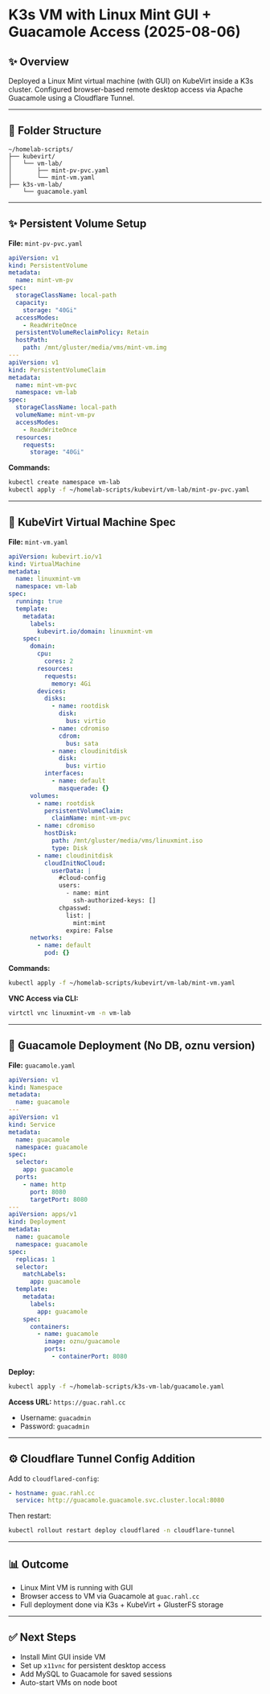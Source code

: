 # K3s VM with Linux Mint GUI + Guacamole Access (2025-08-06)

## ✨ Overview

Deployed a Linux Mint virtual machine (with GUI) on KubeVirt inside a K3s cluster. Configured browser-based remote desktop access via Apache Guacamole using a Cloudflare Tunnel.

---

## 📁 Folder Structure

```
~/homelab-scripts/
├── kubevirt/
│   └── vm-lab/
│       ├── mint-pv-pvc.yaml
│       └── mint-vm.yaml
├── k3s-vm-lab/
    └── guacamole.yaml
```

---

## ✨ Persistent Volume Setup

**File:** `mint-pv-pvc.yaml`

```yaml
apiVersion: v1
kind: PersistentVolume
metadata:
  name: mint-vm-pv
spec:
  storageClassName: local-path
  capacity:
    storage: "40Gi"
  accessModes:
    - ReadWriteOnce
  persistentVolumeReclaimPolicy: Retain
  hostPath:
    path: /mnt/gluster/media/vms/mint-vm.img
---
apiVersion: v1
kind: PersistentVolumeClaim
metadata:
  name: mint-vm-pvc
  namespace: vm-lab
spec:
  storageClassName: local-path
  volumeName: mint-vm-pv
  accessModes:
    - ReadWriteOnce
  resources:
    requests:
      storage: "40Gi"
```

**Commands:**

```bash
kubectl create namespace vm-lab
kubectl apply -f ~/homelab-scripts/kubevirt/vm-lab/mint-pv-pvc.yaml
```

---

## 🌟 KubeVirt Virtual Machine Spec

**File:** `mint-vm.yaml`

```yaml
apiVersion: kubevirt.io/v1
kind: VirtualMachine
metadata:
  name: linuxmint-vm
  namespace: vm-lab
spec:
  running: true
  template:
    metadata:
      labels:
        kubevirt.io/domain: linuxmint-vm
    spec:
      domain:
        cpu:
          cores: 2
        resources:
          requests:
            memory: 4Gi
        devices:
          disks:
            - name: rootdisk
              disk:
                bus: virtio
            - name: cdromiso
              cdrom:
                bus: sata
            - name: cloudinitdisk
              disk:
                bus: virtio
          interfaces:
            - name: default
              masquerade: {}
      volumes:
        - name: rootdisk
          persistentVolumeClaim:
            claimName: mint-vm-pvc
        - name: cdromiso
          hostDisk:
            path: /mnt/gluster/media/vms/linuxmint.iso
            type: Disk
        - name: cloudinitdisk
          cloudInitNoCloud:
            userData: |
              #cloud-config
              users:
                - name: mint
                  ssh-authorized-keys: []
              chpasswd:
                list: |
                  mint:mint
                expire: False
      networks:
        - name: default
          pod: {}
```

**Commands:**

```bash
kubectl apply -f ~/homelab-scripts/kubevirt/vm-lab/mint-vm.yaml
```

**VNC Access via CLI:**

```bash
virtctl vnc linuxmint-vm -n vm-lab
```

---

## 🚀 Guacamole Deployment (No DB, oznu version)

**File:** `guacamole.yaml`

```yaml
apiVersion: v1
kind: Namespace
metadata:
  name: guacamole
---
apiVersion: v1
kind: Service
metadata:
  name: guacamole
  namespace: guacamole
spec:
  selector:
    app: guacamole
  ports:
    - name: http
      port: 8080
      targetPort: 8080
---
apiVersion: apps/v1
kind: Deployment
metadata:
  name: guacamole
  namespace: guacamole
spec:
  replicas: 1
  selector:
    matchLabels:
      app: guacamole
  template:
    metadata:
      labels:
        app: guacamole
    spec:
      containers:
        - name: guacamole
          image: oznu/guacamole
          ports:
            - containerPort: 8080
```

**Deploy:**

```bash
kubectl apply -f ~/homelab-scripts/k3s-vm-lab/guacamole.yaml
```

**Access URL:** `https://guac.rahl.cc`

* Username: `guacadmin`
* Password: `guacadmin`

---

## ⚙️ Cloudflare Tunnel Config Addition

Add to `cloudflared-config`:

```yaml
- hostname: guac.rahl.cc
  service: http://guacamole.guacamole.svc.cluster.local:8080
```

Then restart:

```bash
kubectl rollout restart deploy cloudflared -n cloudflare-tunnel
```

---

## 📊 Outcome

* Linux Mint VM is running with GUI
* Browser access to VM via Guacamole at `guac.rahl.cc`
* Full deployment done via K3s + KubeVirt + GlusterFS storage

---

## ✅ Next Steps

* Install Mint GUI inside VM
* Set up `x11vnc` for persistent desktop access
* Add MySQL to Guacamole for saved sessions
* Auto-start VMs on node boot

